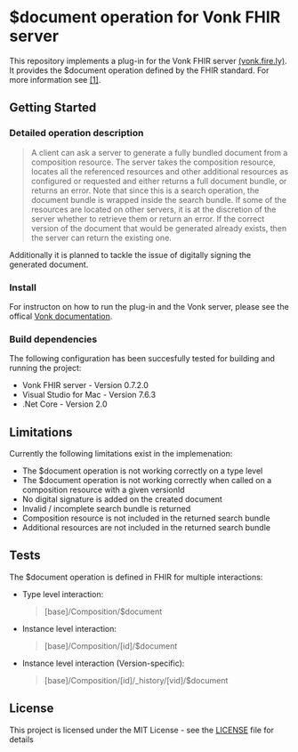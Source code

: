 # $document operation for Vonk FHIR server

This repository implements a plug-in for the Vonk FHIR server [(vonk.fire.ly)](vonk.fire.ly).<br>
It provides the $document operation defined by the FHIR standard. For more information see [[1]](https://www.hl7.org/fhir/operation-composition-document.html).

## Getting Started

### Detailed operation description

> A client can ask a server to generate a fully bundled document from a composition resource. The server takes the composition resource, locates all the referenced resources and other additional resources as configured or requested and either returns a full document bundle, or returns an error. Note that since this is a search operation, the document bundle is wrapped inside the search bundle. If some of the resources are located on other servers, it is at the discretion of the server whether to retrieve them or return an error. If the correct version of the document that would be generated already exists, then the server can return the existing one.

Additionally it is planned to tackle the issue of digitally signing the generated document.

### Install
For instructon on how to run the plug-in and the Vonk server, please see the offical [Vonk documentation](http://docs.simplifier.net/vonk/index.html).

### Build dependencies
The following configuration has been succesfully tested for building and running the project:
* Vonk FHIR server - Version 0.7.2.0
* Visual Studio for Mac - Version 7.6.3
* .Net Core - Version 2.0

## Limitations

Currently the following limitations exist in the implemenation:
* The $document operation is not working correctly on a type level
* The $document operation is not working correctly when called on a composition resource with a given versionId
* No digital signature is added on the created document
* Invalid / incomplete search bundle is returned
* Composition resource is not included in the returned search bundle
* Additional resources are not included in the returned search bundle

## Tests

The $document operation is defined in FHIR for multiple interactions:

* Type level interaction:<br>
    > [base]/Composition/$document

* Instance level interaction:<br>
    > [base]/Composition/[id]/$document

* Instance level interaction (Version-specific):<br>
    > [base]/Composition/[id]/_history/[vid]/$document


## License

This project is licensed under the MIT License - see the [LICENSE](LICENSE) file for details
